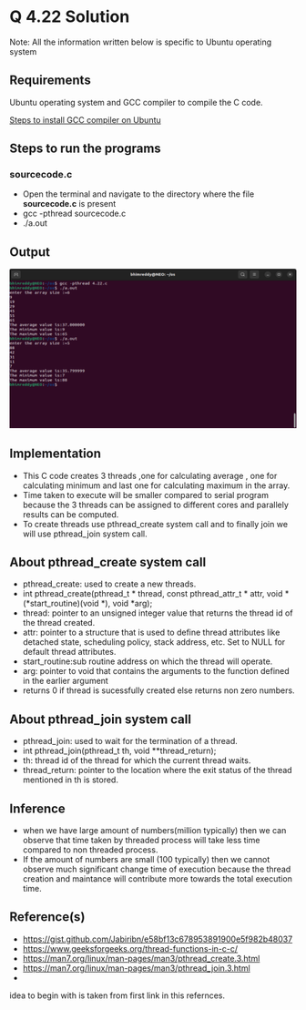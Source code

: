 # Q 4.22 Solution 

Note: All the information written below is specific to Ubuntu operating system


## Requirements
Ubuntu operating system and GCC compiler to compile the C code.

[Steps to install GCC compiler on Ubuntu](https://linuxize.com/post/how-to-install-gcc-compiler-on-ubuntu-18-04/#installing-gcc-on-ubuntu)

## Steps to run the programs

### sourcecode.c
 - Open the terminal and navigate to the directory where the file **sourcecode.c** is present
-  gcc -pthread sourcecode.c
- ./a.out


## Output

 ![App Screenshot](https://github.com/bhim4078652/CS-252-Minor-Assignment/blob/main/Q-4.22/4.22%20pic%201.png)

## Implementation
- This C code creates 3 threads ,one for calculating average , one for calculating minimum and last one for calculating maximum in the array.
- Time taken to execute will be smaller compared to serial program because the 3 threads can be assigned to different cores and parallely results can be computed.
- To create threads use pthread_create system call and to finally join we will use pthread_join system call.

## About pthread_create system call
- pthread_create: used to create a new threads.
- int pthread_create(pthread_t * thread, 
                   const pthread_attr_t * attr, 
                   void * (*start_routine)(void *), 
                   void *arg);
- thread: pointer to an unsigned integer value that returns the thread id of the thread created.
- attr: pointer to a structure that is used to define thread attributes like detached state, scheduling policy, stack address, etc. Set to NULL for default thread attributes.
- start_routine:sub routine address on which the thread will operate.
- arg: pointer to void that contains the arguments to the function defined in the earlier argument
- returns 0 if thread is sucessfully created else returns non zero numbers.

## About pthread_join system call
- pthread_join: used to wait for the termination of a thread.
- int pthread_join(pthread_t th, void **thread_return);
- th: thread id of the thread for which the current thread waits.
- thread_return: pointer to the location where the exit status of the thread mentioned in th is stored.


## Inference
- when we have large amount of numbers(million typically) then we can observe that time taken by threaded process will take less time compared to non threaded process.
- If the amount of numbers are small (100 typically) then we cannot observe much significant change time of execution because the thread creation and maintance will contribute more towards the total execution time.

##  Reference(s)
- https://gist.github.com/Jabiribn/e58bf13c678953891900e5f982b48037
- https://www.geeksforgeeks.org/thread-functions-in-c-c/
- https://man7.org/linux/man-pages/man3/pthread_create.3.html
- https://man7.org/linux/man-pages/man3/pthread_join.3.html
- 
idea to begin with is taken from first link in this refernces.
